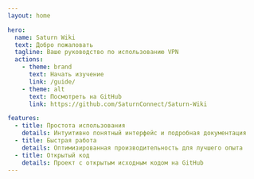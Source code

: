 ```yaml
---
layout: home

hero:
  name: Saturn Wiki
  text: Добро пожаловать
  tagline: Ваше руководство по использованию VPN
  actions:
    - theme: brand
      text: Начать изучение
      link: /guide/
    - theme: alt
      text: Посмотреть на GitHub
      link: https://github.com/SaturnConnect/Saturn-Wiki

features:
  - title: Простота использования
    details: Интуитивно понятный интерфейс и подробная документация
  - title: Быстрая работа
    details: Оптимизированная производительность для лучшего опыта
  - title: Открытый код
    details: Проект с открытым исходным кодом на GitHub
---
```

